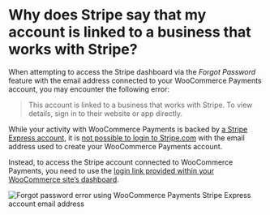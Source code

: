 # Why does Stripe say that my account is linked to a business that works with Stripe?

When attempting to access the Stripe dashboard via the _Forgot Password_ feature with the email address connected to your WooCommerce Payments account, you may encounter the following error:

> This account is linked to a business that works with Stripe. To view details, sign in to their website or app directly.

While your activity with WooCommerce Payments is backed by [a Stripe Express account](https://woocommerce.com/document/payments/built-in-partnership-with-stripe/), it is [not possible to login to Stripe.com](https://woocommerce.com/document/payments/faq/access-stripe-account/#section-1) with the email address used to create your WooCommerce Payments account.

Instead, to access the Stripe account connected to WooCommerce Payments, you need to use the [login link provided within your WooCommerce site’s dashboard](https://woocommerce.com/document/payments/faq/access-stripe-account/).

![Forgot password error using WooCommerce Payments Stripe Express account email address](https://woocommerce.com/wp-content/uploads/2020/07/stripe-account-linked-to-business-that-works-with-stripe-sign-in-to-their-website-or-app-directly-1.png?w=863)
